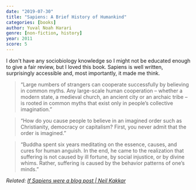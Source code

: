 ```yaml
---
date: "2019-07-30"
title: "Sapiens: A Brief History of Humankind"
categories: [books]
author: Yuval Noah Harari
genre: [non-fiction, history]
year: 2011
score: 5
---
```


I don't have any sociobiology knowledge so I might not be educated enough to give a fair review, but I loved this book. Sapiens is well written, surprisingly accessible and, most importantly, it made me think.  

> “Large numbers of strangers can cooperate successfully by believing in common myths. Any large-scale human cooperation – whether a modern state, a medieval church, an ancient city or an archaic tribe – is rooted in common myths that exist only in people’s collective imagination.”

> “How do you cause people to believe in an imagined order such as Christianity, democracy or capitalism? First, you never admit that the order is imagined.”

> “Buddha spent six years meditating on the essence, causes, and cures for human anguish. In the end, he came to the realization that suffering is not caused by ill fortune, by social injustice, or by divine whims. Rather, suffering is caused by the behavior patterns of one’s minds.”  

_Related: [If Sapiens were a blog post | Neil Kakkar](https://neilkakkar.com/sapiens.html)_

